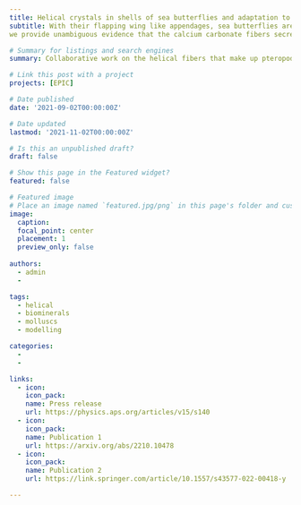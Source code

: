 ```yaml
---
title: Helical crystals in shells of sea butterflies and adaptation to flow
subtitle: With their flapping wing like appendages, sea butterflies are unique inhabitants of the open ocean. These pelagic snails are active swimmers, but also drifters, which makes them subject to a diverse range of flow regimes around their shells and their bodies. Some sea butterflies have developed shells made of crystal fibers that coil in perfect helices of a few nanometers. These enigmatic helical crystals have been the topic of intense discussion by [**material scientists**] (https://link.springer.com/article/10.1557/s43577-021-00229-7) and their helical nature has been recently questioned. However, in two recent collaborative works between Naturalis, University of Granada and the AGH University of Science and Technology in Krakow
we provide unambiguous evidence that the calcium carbonate fibers secreted by sea buterflies describe true helical trajectories during growth.

# Summary for listings and search engines
summary: Collaborative work on the helical fibers that make up pteropod shell microstructures

# Link this post with a project
projects: [EPIC]

# Date published
date: '2021-09-02T00:00:00Z'

# Date updated
lastmod: '2021-11-02T00:00:00Z'

# Is this an unpublished draft?
draft: false

# Show this page in the Featured widget?
featured: false

# Featured image
# Place an image named `featured.jpg/png` in this page's folder and customize its options here.
image:
  caption: 
  focal_point: center
  placement: 1
  preview_only: false
  
authors:
  - admin
  - 

tags:
  - helical
  - biominerals
  - molluscs
  - modelling

categories:
  - 
  - 

links:
  - icon: 
    icon_pack: 
    name: Press release
    url: https://physics.aps.org/articles/v15/s140
  - icon: 
    icon_pack: 
    name: Publication 1
    url: https://arxiv.org/abs/2210.10478
  - icon: 
    icon_pack: 
    name: Publication 2
    url: https://link.springer.com/article/10.1557/s43577-022-00418-y

---
```


